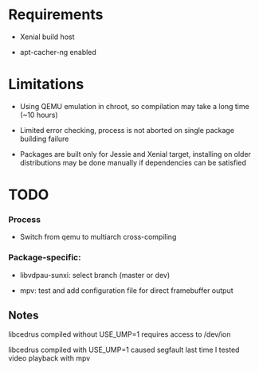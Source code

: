 # Requirements

* Xenial build host

* apt-cacher-ng enabled

# Limitations

* Using QEMU emulation in chroot, so compilation may take a long time (~10 hours)

* Limited error checking, process is not aborted on single package building failure

* Packages are built only for Jessie and Xenial target, installing on older distributions may be done manually if dependencies can be satisfied

# TODO

### Process

* Switch from qemu to multiarch cross-compiling

### Package-specific:

* libvdpau-sunxi: select branch (master or dev)

* mpv: test and add configuration file for direct framebuffer output

## Notes

libcedrus compiled without USE_UMP=1 requires access to /dev/ion

libcedrus compiled with USE_UMP=1 caused segfault last time I tested video playback with mpv
